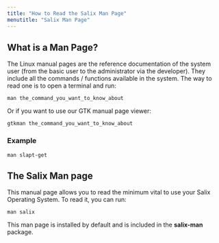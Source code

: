 ```yaml
---
title: "How to Read the Salix Man Page"
menutitle: "Salix Man Page"
---
```


## What is a Man Page? 

The Linux manual pages are the reference documentation of the system user (from
the basic user to the administrator via the developer). They include all the
commands / functions available in the system. The way to read one is to open a
terminal and run:

```
man the_command_you_want_to_know_about
```

Or if you want to use our GTK manual page viewer:

```
gtkman the_command_you_want_to_know_about
```

### Example

```
man slapt-get
```

## The Salix Man page 


This manual page allows you to read the minimum vital to use your Salix
Operating System. To read it, you can run:

```
man salix
```

This man page is installed by default and is included in the **salix-man**
package.

